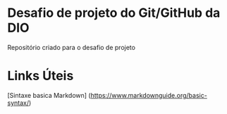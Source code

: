 # Desafio de projeto do Git/GitHub da DIO

Repositório criado para o desafio de projeto

# Links Úteis

[Sintaxe basica Markdown] (https://www.markdownguide.org/basic-syntax/)
